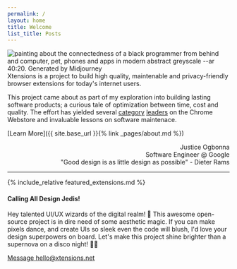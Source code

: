 ```yaml
---
permalink: /
layout: home
title: Welcome
list_title: Posts
---
```


<img class="hero" alt="painting about the connectedness of a black programmer from behind and computer, pet, phones and apps in modern abstract greyscale --ar 40:20. Generated by Midjourney" src="./assets/imgs/justice_o_painting_about_the_connectedness_of_a_black_programmer_cropped.png">
Xtensions is a project to build high quality, maintenable and privacy-friendly browser extensions for today's internet users.

This project came about as part of my exploration into building lasting software products; a curious tale of optimization between time, cost and quality. The effort has yielded several [category](https://chrome.google.com/webstore/search/scientific%20calculator?hl=en-US) [leaders](https://chrome.google.com/webstore/search/search%20preview?hl=en-US) on the Chrome Webstore and invaluable lessons on software maintenace.

[Learn More]({{ site.base_url }}{% link _pages/about.md %})

<div style="text-align: right;">
Justice Ogbonna <br>
Software Engineer @ Google <br>
"Good design is as little design as possible" - Dieter Rams
</div>

<hr class="section-separator" />

{% include_relative featured_extensions.md %}

<div class="design-notice hidden">
<h4>Calling All Design Jedis!</h4>
<p>Hey talented UI/UX wizards of the digital realm! 👋 This awesome open-source project is in dire need of some aesthetic magic. If you can make pixels dance, and create UIs so sleek even the code will blush, I'd love your design superpowers on board. Let's make this project shine brighter than a supernova on a disco night! 💫🕺 </p>
<a href="mailto:hello@xtensions.net?subject=Let's Design Some Magic!">Message hello@xtensions.net</a>
</div>